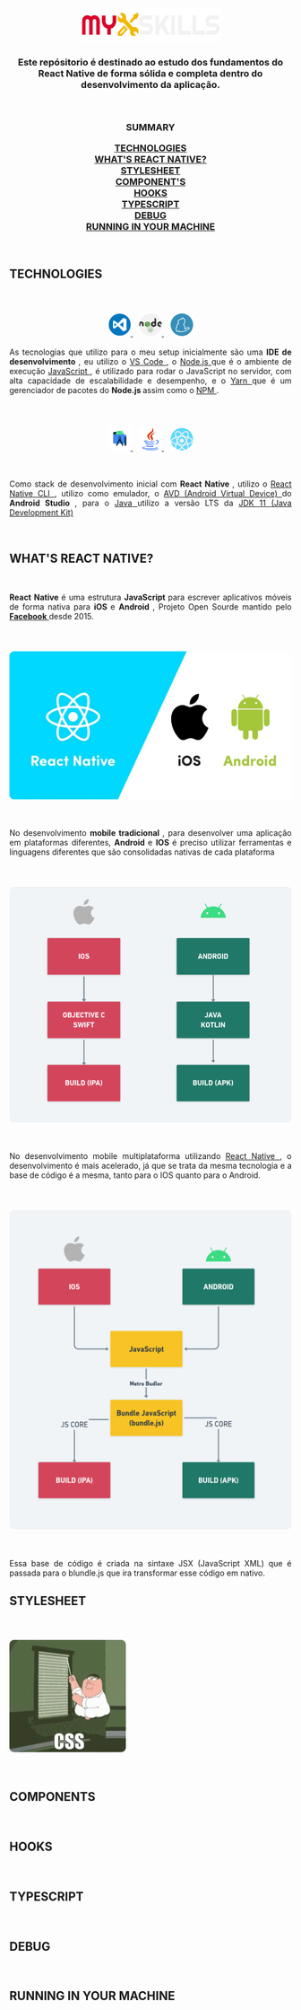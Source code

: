 <h3
  align="center"
>
  <img
    src="./assets/myskills.svg"
    alt="Logo My Skills"
    width="250em"
    height="60em"
  />
  <h3
    align="center"
  >
    Este repósitorio é destinado ao estudo dos fundamentos do React Native de forma sólida e completa dentro do desenvolvimento da aplicação.
  </h3>
</h3>

<br
/>

<h3
  align="center"
>
  <p
  >
    <strong
    >
      SUMMARY
    </strong>
  </p>
  <a
    href="#TECHNOLOGIES"
  >
    TECHNOLOGIES
  </a>
  <br
  />
  <a
    href="#WHAT-REACT-NATIVE"
  >
    WHAT'S REACT NATIVE?
  </a>
  <br
  />
  <a
    href="#STYLESHEET"
  >
    STYLESHEET
  </a>
  <br
  />
  <a
    href="#COMPONENTS"
  >
    COMPONENT'S
  </a>
  <br
  />
  <a
    href="#Hooks"
  >
    HOOKS
  </a>
  <br
  />
  <a
    href="#TypeScript"
  >
    TYPESCRIPT
  </a>
  <br
  />
  <a
    href="#Debug"
  >
    DEBUG
  </a>
  <br
  />
  <a
    href="#Running"
  >
    RUNNING IN YOUR MACHINE
  </a>
  <br
  />
</h3>

<br
/>

## TECHNOLOGIES

<br
/>

<h3
  align="center"
>
  <a
    href="https://code.visualstudio.com"
  >
    <img
      alt="Logo e link para a IDE Visual Studio Code"
      src="./screens-readme/vs-code.png"
      width="40em"
    >
  </a>&nbsp;&nbsp;
  <a
    href="https://nodejs.org/en/"
  >
    <img
      alt="Logo e link para o Node.js"
      src="./screens-readme/nodejs.png"
      width="40em"
    />
  </a>&nbsp;&nbsp;
  <a
    href="https://yarnpkg.com"
  >
    <img
      alt="Logo e link para o gerenciador de pacotes Yarn"
      src="./screens-readme/yarn.png"
      width="40em"
    >
  </a>
</h3>

<p
  align="justify"
>
  As tecnologias que utilizo para o meu setup inicialmente são uma
  <strong
  >
    IDE de desenvolvimento
  </strong>, eu utilizo o
  <a
    href="https://code.visualstudio.com"
  >
    VS Code
  </a>
  , o
  <a
    href="https://nodejs.org/en/"
  >
    Node.js
  </a>
  que é o ambiente de execução
  <a
    href="https://developer.mozilla.org/pt-BR/docs/Web/JavaScript"
  >
    JavaScript
  </a>
  , é utilizado para rodar o JavaScript no servidor, com alta capacidade de escalabilidade e desempenho, e o
  <a
    href="https://yarnpkg.com"
  >
    Yarn
  </a>
  que é um gerenciador de pacotes do
  <strong
  >
    Node.js
  </strong>
    assim como o
  <a
    href="https://www.npmjs.com"
  >
    NPM
  </a>
  .
</p>

<br
/>

<h3
  align="center"
>
  <a
    href="https://developer.android.com/studio"
  >
    <img
      alt="Logo e link para o Android Studio"
      src="./screens-readme/android-studio.png"
      width="40em"
    >
  </a>&nbsp;&nbsp;
  <a
    href="https://www.java.com/pt-BR/"
  >
    <img
      alt="Logo e link para o Java Development Kit"
      src="./screens-readme/java.png"
      width="40em"
    />
  </a>&nbsp;&nbsp;
  <a
    href="https://reactnative.dev"
  >
    <img
      alt="Logo e link para o React Native"
      src="./screens-readme/react.svg"
      width="40em"
    >
  </a>
</h3>

<br
/>

<p
  align="justify"
>
  Como stack de desenvolvimento inicial com
  <strong
  >
    React Native
  </strong>
  , utilizo o
  <a
    href="https://reactnative.dev"
  >
    React Native CLI
  </a>
  , utilizo como emulador, o
  <a
    href="https://developer.android.com/studio/run/emulator"
  >
    AVD (Android Virtual Device)
  </a>
  do
  <strong
  >
    Android Studio
  </strong>
  , para o
  <a
    href="https://www.java.com/pt-BR/"
  >
    Java
  </a>
  utilizo a versão LTS da
  <a
    href="https://docs.oracle.com/en/java/javase/11/"
  >
    JDK 11 (Java Development Kit)
  </a>
</p>

<br
/>

## WHAT'S REACT NATIVE?

<br
/>

<p
  align="justify"
>
  <strong
  >
    React Native
  </strong>
  é uma estrutura
  <strong
  >
    JavaScript
  </strong>
  para escrever aplicativos móveis de forma nativa para
  <strong
  >
    iOS
  </strong>
  e
  <strong
  >
    Android
  </strong>
  , Projeto Open Sourde mantido pelo
  <a
    href=""
  >
    <strong
    >Facebook</strong>
  </a>
  desde 2015.
</p>

<br
/>

<h3
  align="center"
>
  <img
    src="./screens-readme/react-native-multiplataforma.png"
    alt="Imagem React Native Multiplataforma"
    width="570em"
    style="border-radius: 0.5em"
  >
</h3>

<br
/>

<p
  align="justify"
>
  No desenvolvimento
  <strong
  >
    mobile tradicional
  </strong>
  , para desenvolver uma aplicação em plataformas diferentes,
  <strong
  >
    Android
  </strong>
  e
  <strong
  >
    IOS
  </strong>
  é preciso utilizar ferramentas e linguagens diferentes que são consolidadas nativas de cada plataforma
</p>

<br
/>

<h3
  align="center"
>
  <img
    src="./screens-readme/tradicional-multiplataforma.png"
    alt="Desenvolvimento Mobile Tradicional e Desenvolvimento Multiplataforma com React Native"
    width="570em"
    style="border-radius: 0.5em"
  >
</h3>

<br
/>

<p
  align="justify"
>
  No desenvolvimento mobile multiplataforma utilizando
  <a
    href="#"
  >
    React Native
  </a>
  , o desenvolvimento é mais acelerado, já que se trata da mesma tecnologia e a base de código é a mesma, tanto para o IOS quanto para o Android.
</p>

<br
/>

<h3
  align="center"
>
  <img
    src="./screens-readme/mobile-multiplataforma.png"
    alt="Desenvolvimento Mobile Tradicional e Desenvolvimento Multiplataforma com React Native"
    width="570em"
    style="border-radius: 0.5em"
  >
</h3>

<br
/>

<p
  align="justify"
>
  Essa base de código é criada na sintaxe JSX (JavaScript XML) que é passada para o blundle.js que ira transformar esse código em nativo.
</p>

## STYLESHEET

<br
/>

<h3
  align="justify"
>
  <img
    style="border-radius: 0.5em"
    src="./screens-readme/gif-stylesheet.webp">
</h3>

<br
/>

## COMPONENTS

<br
/>

## HOOKS

<br
/>

## TYPESCRIPT

<br
/>

## DEBUG

<br
/>

## RUNNING IN YOUR MACHINE
